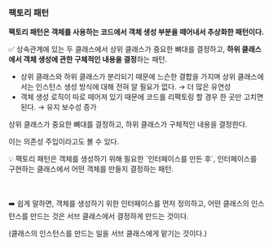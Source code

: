 ### 팩토리 패턴

**팩토리 패턴은 객체를 사용하는 코드에서 객체 생성 부분을 떼어내서 추상화한 패턴이다.**

✅ 상속관계에 있는 두 클래스에서 상위 클래스가 중요한 뼈대를 결정하고, **하위 클래스에서 객체 생성에 관한 구체적인 내용을 결정**하는 패턴.

- 상위 클래스와 하위 클래스가 분리되기 때문에 느슨한 결합을 가지며 상위 클래스에서는 인스턴스 생성 방식에 대해 전혀 알 필요가 없다. → 더 많은 유연성
- 객체 생성 로직이 따로 떼어져 있기 때문에 코드를 리팩토링 할 경우 한 곳만 고치면 된다. → 유지 보수성 증가

상위 클래스가 중요한 뼈대를 결정하고, 하위 클래스가 구체적인 내용을 결정한다.

이는 의존성 주입이라고도 볼 수 있다.

<aside>
💡 팩토리 패턴은 객체를 생성하기 위해 필요한 `인터페이스를 만든 후`, 인터페이스를 구현하는 클래스에서 어떤 객체를 만들지 결정하는 패턴.
</aside>
<br><br>

➡️ 쉽게 말하면, 객체를 생성하기 위한 인터페이스를 먼저 정의하고, 어떤 클래스의 인스턴스를 만드는 것은 서브 클래스에서 결정하게 만드는 것이다. 

(클래스의 인스턴스를 만드는 일을 서브 클래스에게 맡기는 것이다.)

